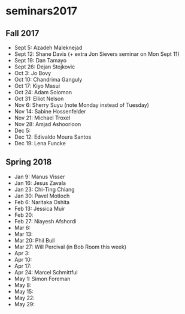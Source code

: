 # seminars2017

## Fall 2017

 - Sept 5: Azadeh Maleknejad
 - Sept 12: Shane Davis (+ extra Jon Sievers seminar on Mon Sept 11)
 - Sept 19: Dan Tamayo
 - Sept 26: Dejan Stojkovic
 - Oct 3: Jo Bovy
 - Oct 10: Chandrima Ganguly
 - Oct 17: Kiyo Masui
 - Oct 24: Adam Solomon
 - Oct 31: Elliot Nelson
 - Nov 6: Sherry Suyu (note Monday instead of Tuesday)
 - Nov 14: Sabine Hossenfelder
 - Nov 21: Michael Troxel
 - Nov 28: Amjad Ashoorioon
 - Dec 5:
 - Dec 12: Edivaldo Moura Santos
 - Dec 19: Lena Funcke

## Spring 2018

 - Jan 9: Manus Visser
 - Jan 16: Jesus Zavala
 - Jan 23: Chi-Ting Chiang
 - Jan 30: Pavel Motloch
 - Feb 6: Naritaka Oshita
 - Feb 13: Jessica Muir
 - Feb 20:
 - Feb 27: Niayesh Afshordi
 - Mar 6:
 - Mar 13:
 - Mar 20: Phil Bull
 - Mar 27: Will Percival (in Bob Room this week)
 - Apr 3:
 - Apr 10:
 - Apr 17:
 - Apr 24: Marcel Schmittful
 - May 1: Simon Foreman
 - May 8:
 - May 15:
 - May 22:
 - May 29:
